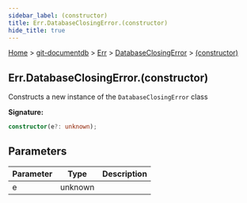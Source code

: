 ```yaml
---
sidebar_label: (constructor)
title: Err.DatabaseClosingError.(constructor)
hide_title: true
---
```


[Home](./index.md) &gt; [git-documentdb](./git-documentdb.md) &gt; [Err](./git-documentdb.err.md) &gt; [DatabaseClosingError](./git-documentdb.err.databaseclosingerror.md) &gt; [(constructor)](./git-documentdb.err.databaseclosingerror._constructor_.md)

## Err.DatabaseClosingError.(constructor)

Constructs a new instance of the `DatabaseClosingError` class

<b>Signature:</b>

```typescript
constructor(e?: unknown);
```

## Parameters

|  Parameter | Type | Description |
|  --- | --- | --- |
|  e | unknown |  |

